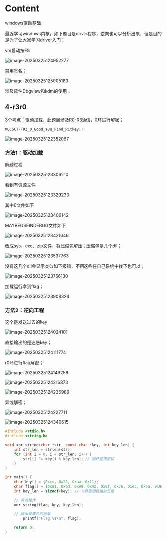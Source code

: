 # Content

windows驱动基础

最近学习windows内核，如下题目是driver程序，逆向也可以分析出来，但是目的是为了让大家学习driver入门；

vm启动按F8

![image-20250325124952277](img/image-20250325124952277.png)

禁用签名；

![image-20250325125005183](img/image-20250325125005183.png)

涉及软件Dbgview和kdm的使用；

## 4-r3r0

3个考点：驱动加载，此题目涉及R0-R3通信，0环进行解密；

```c
MOCSCTF{R3_0_Good_Y0u_F1nd_R1tkey!!}
```

![image-20250325122352067](img/image-20250325122352067.png)

### 方法1：驱动加载

解题过程

![image-20250325123306210](img/image-20250325123306210.png)

看到有资源文件

![image-20250325123329230](img/image-20250325123329230.png)

其中0文件如下

![image-20250325123406142](img/image-20250325123406142.png)

MAYBEUSEINDEBUG文件如下

![image-20250325123421046](img/image-20250325123421046.png)

改成sys、exe、zip文件，将压缩包解压；压缩包是几个dll；

![image-20250325123537763](img/image-20250325123537763.png)

没有这几个dll会显示类似如下报错，不用这些在自己系统中找下也可以；

![image-20250325123756130](img/image-20250325123756130.png)

加载运行拿到flag；

![image-20250325123908324](img/image-20250325123908324.png)

### 方法2：逆向工程

这个是发送过去的key

![image-20250325124024101](img/image-20250325124024101.png)

直接输出的是迷惑key；

![image-20250325124111774](img/image-20250325124111774.png)

r0环进行flag解密；

![image-20250325124149258](img/image-20250325124149258.png)

![image-20250325124216873](img/image-20250325124216873.png)

![image-20250325124236986](img/image-20250325124236986.png)

异或解密；

![image-20250325124227711](img/image-20250325124227711.png)

![image-20250325124340615](img/image-20250325124340615.png)

```c
#include <stdio.h>
#include <string.h>

void xor_string(char *str, const char *key, int key_len) {
    int str_len = strlen(str);
    for (int i = 0; i < str_len; i++) {
        str[i] ^= key[i % key_len]; // 循环使用密钥
    }
}

int main() {
    char key[] = {0xcc, 0x22, 0xaa, 0x11};
    char flag[] = {0x81, 0x6d, 0xe9, 0x42, 0x8f, 0x76, 0xec, 0x6a, 0x9e, 0x11, 0xf5, 0x21, 0x93, 0x65, 0xc5, 0x7e, 0xa8, 0x7d, 0xf3, 0x21, 0xb9, 0x7d, 0xec, 0x20, 0xa2, 0x46, 0xf5, 0x43, 0xfd, 0x56, 0xc1, 0x74, 0xb5, 0x3, 0x8b, 0x6c}; // 密钥数组
    int key_len = sizeof(key); // 计算密钥数组的长度

    // 异或操作
    xor_string(flag, key, key_len);

    // 输出异或后的结果
        printf("Flag:%s\n", flag);

    return 0;
}
```
